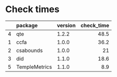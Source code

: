 # Check times

|   |package       |version | check_time|
|:--|:-------------|:-------|----------:|
|4  |qte           |1.2.2   |       48.5|
|1  |ccfa          |1.0.0   |       36.2|
|2  |csabounds     |1.0.0   |         21|
|3  |did           |1.1.0   |       18.6|
|5  |TempleMetrics |1.1.0   |        8.9|


